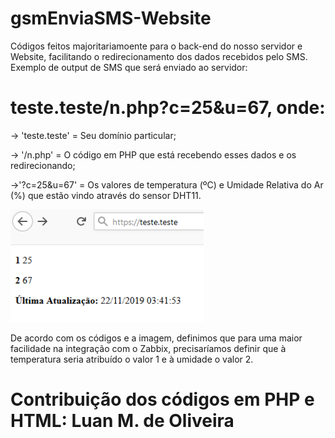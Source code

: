 # gsmEnviaSMS-Website

Códigos feitos majoritariamoente para o back-end do nosso servidor e Website, facilitando o redirecionamento dos dados recebidos pelo SMS. Exemplo de output de SMS que será enviado ao servidor:

# teste.teste/n.php?c=25&u=67, onde:

-> 'teste.teste' = Seu domínio particular;

-> '/n.php' = O código em PHP que está recebendo esses dados e os redirecionando;

->'?c=25&u=67' = Os valores de temperatura (ºC) e Umidade Relativa do Ar (%) que estão vindo através do sensor DHT11.

<img src="site.png" width="310" height="180"> 

De acordo com os códigos e a imagem, definimos que para uma maior facilidade na integração com o Zabbix, precisaríamos definir que à temperatura seria atribuído o valor 1 e à umidade o valor 2.
                                               
# Contribuição dos códigos em PHP e HTML: Luan M. de Oliveira
